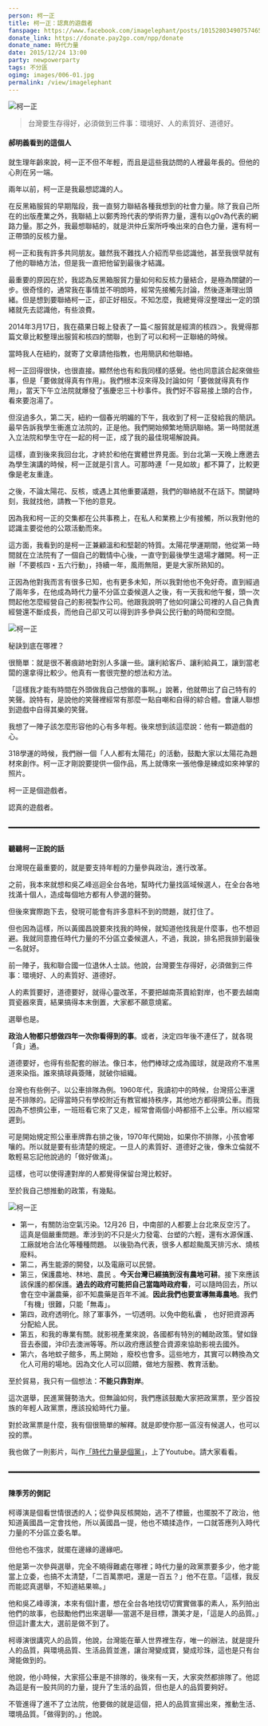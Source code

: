 ```yaml
---
person: 柯一正
title: 柯一正：認真的遊戲者
fanspage: https://www.facebook.com/imagelephant/posts/10152803490757465
donate_link: https://donate.pay2go.com/npp/donate
donate_name: 時代力量
date: 2015/12/24 13:00
party: newpowerparty
tags: 不分區
ogimg: images/006-01.jpg
permalink: /view/imagelephant
---
```


<img class="news-photo-1" src="/images/006-01.jpg" alt="柯一正" />

> 台灣要生存得好，必須做到三件事：環境好、人的素質好、道德好。

#### 郝明義看到的這個人

就生理年齡來說，柯一正不但不年輕，而且是這些我訪問的人裡最年長的。但他的心則在另一端。

兩年以前，柯一正是我最想認識的人。

在反黑箱服貿的早期階段，我一直努力聯結各種我想到的社會力量。除了我自己所在的出版產業之外，我聯結上以鄭秀玲代表的學術界力量，還有以g0v為代表的網路力量。那之外，我最想聯結的，就是洪仲丘案所呼喚出來的白色力量，還有柯一正帶頭的反核力量。

柯一正和我有許多共同朋友。雖然我不難找人介紹而早些認識他，甚至我很早就有了他的聯絡方法，但是我一直把他留到最後才結識。

最重要的原因在於，我認為反黑箱服貿力量如何和反核力量結合，是極為關鍵的一步。很奇怪的，通常我在事情並不明朗時，經常先接觸先討論，然後逐漸理出頭緒。但是想到要聯絡柯一正，卻正好相反。不知怎麼，我總覺得沒整理出一定的頭緒就先去認識他，有些浪費。

2014年3月17日，我在蘋果日報上發表了一篇＜服貿就是經濟的核四＞。我覺得那篇文章比較整理出服貿和核四的關聯，也到了可以和柯一正聯絡的時候。

當時我人在紐約，就寄了文章請他指教，也用簡訊和他聯絡。

柯一正回得很快，也很直接。顯然他也有和我同樣的感覺。他也同意該合起來做些事，但是「要做就得真有作用」。我們根本沒來得及討論如何「要做就得真有作用」，當天下午立法院就爆發了張慶忠三十秒事件。我們好不容易接上頭的合作，看來要泡湯了。

但沒過多久，第二天，紐約一個春光明媚的下午，我收到了柯一正發給我的簡訊。最早告訴我學生衝進立法院的，正是他。我們開始頻繁地簡訊聯絡。第一時間就進入立法院和學生守在一起的柯一正，成了我的最佳現場解說員。

這樣，直到後來我回台北，才終於和他在實體世界見面。到台北第一天晚上應邀去為學生演講的時候，柯一正就是引言人。可那時連「一見如故」都不算了，比較更像是老友重逢。

之後，不論太陽花、反核，或遇上其他重要議題，我們的聯絡就不在話下。關鍵時刻，我就找他，請教一下他的意見。

因為我和柯一正的交集都在公共事務上，在私人和業務上少有接觸，所以我對他的認識主要從他的公眾活動而來。

這方面，我看到的是柯一正兼顧溫和和堅韌的特質。太陽花學運期間，他從第一時間就在立法院有了一個自己的戰情中心後，一直守到最後學生退場才離開。柯一正辦「不要核四・五六行動」，持續一年，風雨無阻，更是大家所熟知的。

正因為他對我而言有很多已知，也有更多未知，所以我對他也不免好奇。直到經過了兩年多，在他成為時代力量不分區立委候選人之後，有一天我和他午餐，頭一次問起他怎麼經營自己的影視製作公司。他跟我說明了他如何讓公司裡的人自己負責經營還不斷成長，而他自己卻又可以得到許多參與公民行動的時間和空間。

<img class="news-photo-1" src="/images/006-02.jpg" alt="柯一正" />

秘訣到底在哪裡？

很簡單：就是很不著痕跡地對別人多讓一些。讓利給客戶、讓利給員工，讓到當老闆的還拿得比較少。他真有一套很完整的想法和方法。

「這樣我才能有時間在外頭做我自己想做的事啊。」說著，他就帶出了自己特有的笑聲。說特有，是說他的笑聲裡經常有那麼一點自嘲和自得的綜合體。會讓人聯想到遊戲中自得其樂的笑聲。

我想了一陣子該怎麼形容他的心有多年輕。後來想到該這麼說：他有一顆遊戲的心。

318學運的時候，我們辦一個「人人都有太陽花」的活動，鼓勵大家以太陽花為題材來創作。柯一正才剛說要提供一個作品，馬上就傳來一張他像是練成如來神掌的照片。

柯一正是個遊戲者。

認真的遊戲者。

<hr style="border:1px dashed black;margin-bottom:30px;margin-top:30px;" />

#### 聽聽柯一正說的話

台灣現在最重要的，就是要支持年輕的力量參與政治，進行改革。

之前，我本來就想和吳乙峰巡迴全台各地，幫時代力量找區域候選人，在全台各地找滿十個人，造成每個地方都有人參選的聲勢。

但後來實際跑下去，發現可能會有許多意料不到的問題，就打住了。

但也因為這樣，所以黃國昌說要來找我的時候，就知道他找我是什麼事，也不想迴避。我就同意擔任時代力量的不分區立委候選人，不過，我說，排名把我排到最後一名就好。

前一陣子，我和聯合國一位退休人士談。他說，台灣要生存得好，必須做到三件事：環境好、人的素質好、道德好。

人的素質要好，道德要好，就得心靈改革，不要把越南茶賣給對岸，也不要去越南買瓷器來賣，結果搞得本末倒置，大家都不願意燒窰。

選舉也是。‪

<b>‎政治人物都只想做四年一次你看得到的事‬</b>。或者，決定四年後不連任了，就各現「貪」通。

道德要好，也得有些配套的辦法。像日本，他們棒球之成為國球，就是政府不准黑道來染指。誰來搞球員簽賭，就破你組織。

台灣也有些例子。以公車排隊為例。1960年代，我讀初中的時候，台灣搭公車還是不排隊的。記得當時只有學校附近有教官維持秩序，其他地方都得擠公車。而我因為不想擠公車，一班班看它來了又走，經常會兩個小時都搭不上公車。所以經常遲到。

可是開始規定照公車車牌靠右排之後，1970年代開始，如果你不排隊，小孩會嘟嚷的。所以就是要有些清楚的規定。一旦人的素質好、道德好之後，像朱立倫就不敢輕易忘記他說過的「做好做滿」。

這樣，也可以使得連對岸的人都覺得保留台灣比較好。

至於我自己想推動的政策，有幾點。

<img class="news-photo-1" src="/images/006-03.jpg" alt="柯一正" />

- 第一，有關防治空氣污染。12月26 日，中南部的人都要上台北來反空污了。這真是個嚴重問題。牽涉到的不只是火力發電、台塑的六輕，還有水源保護、工廠就地合法化等種種問題。 以後勁為代表，很多人都趁颱風天排污水、燒核廢料。
- 第二，再生能源的開發，以及電廠可以民營。
- 第三，保護農地、林地、農民 。‪<b>‎今天台灣已經搞到沒有農地可耕‬</b>。接下來應該該保護的都保護。‪<b>‎過去的政府可能把自己當臨時政府看‬</b>，可以隨時回去，所以會在空中灑農藥，卻不知農藥是百年不滅。‪<b>因此我們也要宣導無毒農地‬</b>。我們「有機」很難，只能「無毒」。
- 第四，政府透明化。除了軍事外，一切透明。以免中飽私囊 ， 也好把資源再分配給人民。
- 第五，和我的專業有關。就影視產業來說，各國都有特別的輔助政策。譬如錄音去泰國，沖印去澳洲等等。所以政府應該整合資源來協助影視去國外。
- 第六，各地蚊子館多，馬上開始 ，廢校也會多。這些地方，其實可以轉換為文化人可用的場地。因為文化人可以回饋，做地方服務、教育活動。

至於貿易，我只有一個想法：‪<b>‎不能只靠對岸‬</b>。

這次選舉，民進黨聲勢浩大。但無論如何，我們應該鼓勵大家把政黨票，至少首投族的年輕人政黨票，應該投給時代力量。

對於政黨票是什麼，我有個很簡單的解釋。就是即使你那一區沒有候選人，也可以投的票。

我也做了一則影片，叫作<a href="https://www.youtube.com/watch?v=QCZCf2W7iAA" target="_blank">「時代力量是個黨」</a>，上了Youtube。請大家看看。

<hr style="border:1px dashed black;margin-bottom:30px;margin-top:30px;" />

#### 陳季芳的側記

柯導演是個看世情很透的人；從參與反核開始，逃不了標籤，也擺脫不了政治，他知道黃國昌一定會找他，所以黃國昌一提，他也不矯揉造作，一口就答應列入時代力量的不分區立委名單。

但他也不強求，就擺在邊緣的邊緣吧。

他是第一次參與選舉，完全不曉得難處在哪裡；時代力量的政黨票要多少，他才能當上立委，也搞不太清楚，「二百萬票吧，還是一百五？」他不在意。「這樣，我反而能認真選舉，不知道結果嘛。」

他和吳乙峰導演，本來有個計畫，想在全台各地找切切實實做事的素人，系列拍出他們的故事，也鼓勵他們出來選舉──當選不是目標，讚美才是，「這是人的品質。」但這計畫太大，選前是做不到了。

柯導演很講究人的品質，他說，台灣能在華人世界裡生存，唯一的辦法，就是提升人的品質，與環境品質、生活品質並進，讓台灣變成寶，變成珍珠，這也是只有台灣能做到的。

他說，他小時候，大家搭公車是不排隊的，後來有一天，大家突然都排隊了。他認為這是有一股共同的力量，提升了生活的品質，但也是人的品質要夠好。

不管進得了進不了立法院，他要做的就是這個，把人的品質宣揚出來，推動生活、環境品質。「做得到的。」他說。
